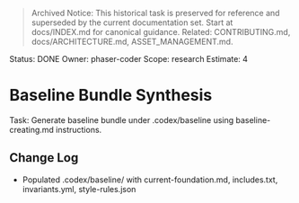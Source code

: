 > Archived Notice: This historical task is preserved for reference and superseded by the current documentation set. Start at docs/INDEX.md for canonical guidance. Related: CONTRIBUTING.md, docs/ARCHITECTURE.md, ASSET_MANAGEMENT.md.

Status: DONE
Owner: phaser-coder
Scope: research
Estimate: 4

# Baseline Bundle Synthesis

Task: Generate baseline bundle under .codex/baseline using baseline-creating.md instructions.

## Change Log
- Populated .codex/baseline/ with current-foundation.md, includes.txt, invariants.yml, style-rules.json
